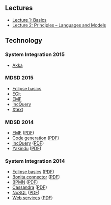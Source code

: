 ## Lectures

* [Lecture 1: Basics](Lecture-01) 
* [Lecture 2: Principles – Languages and Models](Lecture-02) 

## Technology

### System Integration 2015

* [Akka](Akka)

### MDSD 2015

* [Eclipse basics](2015_eclipse_basics) 
* [EGit](git) 
* [EMF](2015_emf)
* [IncQuery](2015_incquery)
* [Xtext](2015_xtext)

### MDSD 2014

* [EMF](emf) ([PDF](http://ftsrg.github.io/mdsd/2014/emf.pdf))
* [Code generation](code_generation) ([PDF](http://ftsrg.github.io/mdsd/2014/code_generation.pdf))
* [IncQuery](incquery) ([PDF](http://ftsrg.github.io/mdsd/2014/incquery.pdf))
* [Yakindu](yakindu) ([PDF](http://ftsrg.github.io/mdsd/2014/yakindu.pdf))

### System Integration 2014

* [Eclipse basics](eclipse_basics) ([PDF](http://ftsrg.github.io/mdsd/2014/eclipse_basics.pdf))
* [Bonita connector](bonita_connector) ([PDF](http://ftsrg.github.io/mdsd/2014/bonita_connector.pdf))
* [BPMN](bpmn) ([PDF](http://ftsrg.github.io/mdsd/2014/bpmn.pdf))
* [Cassandra](cassandra) ([PDF](http://ftsrg.github.io/mdsd/2014/cassandra.pdf))
* [NoSQL](nosql) ([PDF](http://ftsrg.github.io/mdsd/2014/nosql.pdf))
* [Web services](web_services) ([PDF](http://ftsrg.github.io/mdsd/2014/web_services.pdf))